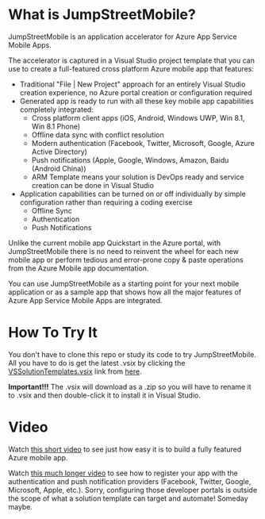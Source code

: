 # What is JumpStreetMobile?
JumpStreetMobile is an application accelerator for Azure App Service Mobile Apps.

The accelerator is captured in a Visual Studio project template that you can use to create a full-featured cross platform 
Azure mobile app that features:
* Traditional "File | New Project" approach for an entirely Visual Studio creation experience, no Azure portal creation or 
configuration required
* Generated app is ready to run with all these key mobile app capabilities completely integrated:
	* Cross platform client apps (iOS, Android, Windows UWP, Win 8.1, Win 8.1 Phone)
	* Offline data sync with conflict resolution
	* Modern authentication (Facebook, Twitter, Microsoft, Google, Azure Active Directory)
	* Push notifications (Apple, Google, Windows, Amazon, Baidu (Android China))
	* ARM Template means your solution is DevOps ready and service creation can be done in Visual Studio
* Application capabilities can be turned on or off individually by simple configuration rather than requiring a coding exercise
	* Offline Sync
	* Authentication
	* Push Notifications

Unlike the current mobile app Quickstart in the Azure portal, with JumpStreetMobile there is no need to reinvent the wheel 
for each new mobile app or perform tedious and error-prone copy & paste operations from the Azure Mobile app documentation.
 
You can use JumpStreetMobile as a starting point for your next mobile application or as a sample app that shows how all the 
major features of Azure App Service Mobile Apps are integrated.

# How To Try It
You don't have to clone this repo or study its code to try JumpStreetMobile. All you have to do is get the latest .vsix
by clicking the [VSSolutionTemplates.vsix](https://ci.appveyor.com/project/sayedihashimi/vssolutiontemplates/build/artifacts) link
from [here](https://ci.appveyor.com/project/sayedihashimi/vssolutiontemplates/build/artifacts).<br/>

**Important!!!**  The .vsix will download as a .zip so you will have to rename it to .vsix and then double-click it to
install it in Visual Studio.

# Video
Watch [this short video](http://myshortvid) to see just how easy it is to build a fully featured Azure mobile app.

Watch [this much longer video](http://mylongervid) to see how to register your app with the authentication and push notification providers (Facebook,
Twitter, Google, Microsoft, Apple, etc.).  Sorry, configuring those developer portals is outside the scope of what a solution 
template can target and automate!  Someday maybe.
